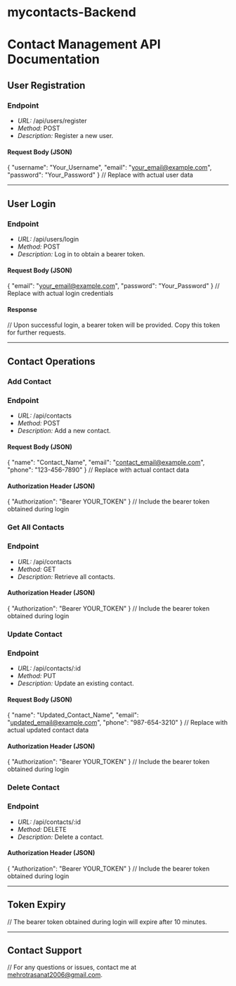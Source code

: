 # mycontacts-Backend


# Contact Management API Documentation

## User Registration

### Endpoint

- *URL:* /api/users/register
- *Method:* POST
- *Description:* Register a new user.

#### Request Body (JSON)

{
  "username": "Your_Username",
  "email": "your_email@example.com",
  "password": "Your_Password"
}
// Replace with actual user data

---

## User Login

### Endpoint

- *URL:* /api/users/login
- *Method:* POST
- *Description:* Log in to obtain a bearer token.

#### Request Body (JSON)

{
  "email": "your_email@example.com",
  "password": "Your_Password"
}
// Replace with actual login credentials

#### Response

// Upon successful login, a bearer token will be provided. Copy this token for further requests.

---

## Contact Operations

### Add Contact

### Endpoint

- *URL:* /api/contacts
- *Method:* POST
- *Description:* Add a new contact.

#### Request Body (JSON)

{
  "name": "Contact_Name",
  "email": "contact_email@example.com",
  "phone": "123-456-7890"
}
// Replace with actual contact data

#### Authorization Header (JSON)

{
  "Authorization": "Bearer YOUR_TOKEN"
}
// Include the bearer token obtained during login

### Get All Contacts

### Endpoint

- *URL:* /api/contacts
- *Method:* GET
- *Description:* Retrieve all contacts.

#### Authorization Header (JSON)

{
  "Authorization": "Bearer YOUR_TOKEN"
}
// Include the bearer token obtained during login

### Update Contact

### Endpoint

- *URL:* /api/contacts/:id
- *Method:* PUT
- *Description:* Update an existing contact.

#### Request Body (JSON)

{
  "name": "Updated_Contact_Name",
  "email": "updated_email@example.com",
  "phone": "987-654-3210"
}
// Replace with actual updated contact data

#### Authorization Header (JSON)

{
  "Authorization": "Bearer YOUR_TOKEN"
}
// Include the bearer token obtained during login

### Delete Contact

### Endpoint

- *URL:* /api/contacts/:id
- *Method:* DELETE
- *Description:* Delete a contact.

#### Authorization Header (JSON)

{
  "Authorization": "Bearer YOUR_TOKEN"
}
// Include the bearer token obtained during login

---

## Token Expiry

// The bearer token obtained during login will expire after 10 minutes.

---

## Contact Support

// For any questions or issues, contact me at mehrotrasanat2006@gmail.com.


